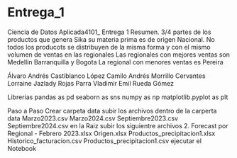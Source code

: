 # Entrega_1
Ciencia de Datos Aplicada4101_ Entrega 1
Resumen.
3/4 partes de los productos que genera Sika su materia prima es de origen Nacional. 
No todos los producots se distribuyen de la misma forma y con el mismo volumen de ventas en las regionales 
Las regionales con mejores ventas son Medellin Barranquilla y Bogota
La regional con menores ventas es Pereira 

Álvaro Andrés Castiblanco López
Camilo Andrés Morrillo Cervantes
Lorraine Jazlady Rojas Parra
Vladimir Emil Rueda Gómez

Librerias 
pandas as pd
seaborn as sns
numpy as np
matplotlib.pyplot as plt

Paso a Paso 
Crear carpeta data 
subir los archivos dentro de la carperta data
Marzo2023.csv
Marzo2024.csv
Septiembre2023.csv
Septiembre2024.csv
en la Raiz subir los siguientre archivos 
2. Forecast por Regional - Febrero 2023.xlsx
Origen.xlsx
Productos_precipitacion1.xlsx
Historico_facturacion.csv
Productos_precipitacion1.csv
ejecutar el Notebook
